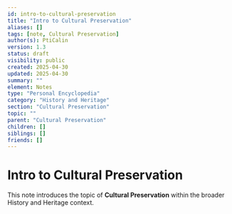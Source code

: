 ```yaml
---
id: intro-to-cultural-preservation
title: "Intro to Cultural Preservation"
aliases: []
tags: [note, Cultural Preservation]
author(s): PtiCalin
version: 1.3
status: draft
visibility: public
created: 2025-04-30
updated: 2025-04-30
summary: ""
element: Notes
type: "Personal Encyclopedia"
category: "History and Heritage"
section: "Cultural Preservation"
topic: ""
parent: "Cultural Preservation"
children: []
siblings: []
friends: []
---
```

# Intro to Cultural Preservation

This note introduces the topic of **Cultural Preservation** within the broader History and Heritage context.
